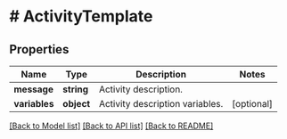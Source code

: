 # # ActivityTemplate

## Properties

Name | Type | Description | Notes
------------ | ------------- | ------------- | -------------
**message** | **string** | Activity description. |
**variables** | **object** | Activity description variables. | [optional]

[[Back to Model list]](../../README.md#models) [[Back to API list]](../../README.md#endpoints) [[Back to README]](../../README.md)
